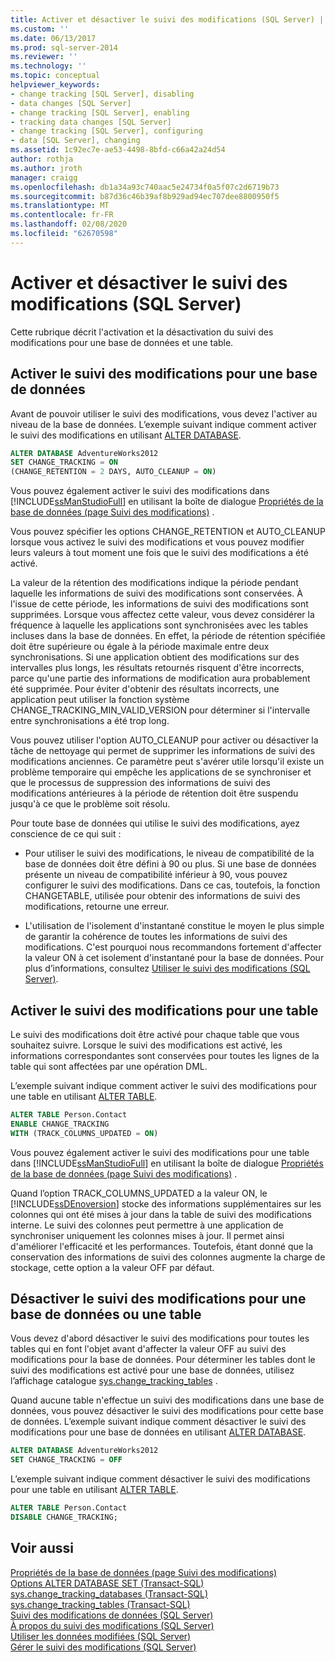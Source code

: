 ```yaml
---
title: Activer et désactiver le suivi des modifications (SQL Server) | Microsoft Docs
ms.custom: ''
ms.date: 06/13/2017
ms.prod: sql-server-2014
ms.reviewer: ''
ms.technology: ''
ms.topic: conceptual
helpviewer_keywords:
- change tracking [SQL Server], disabling
- data changes [SQL Server]
- change tracking [SQL Server], enabling
- tracking data changes [SQL Server]
- change tracking [SQL Server], configuring
- data [SQL Server], changing
ms.assetid: 1c92ec7e-ae53-4498-8bfd-c66a42a24d54
author: rothja
ms.author: jroth
manager: craigg
ms.openlocfilehash: db1a34a93c740aac5e24734f0a5f07c2d6719b73
ms.sourcegitcommit: b87d36c46b39af8b929ad94ec707dee8800950f5
ms.translationtype: MT
ms.contentlocale: fr-FR
ms.lasthandoff: 02/08/2020
ms.locfileid: "62670598"
---
```

# <a name="enable-and-disable-change-tracking-sql-server"></a>Activer et désactiver le suivi des modifications (SQL Server)
  Cette rubrique décrit l'activation et la désactivation du suivi des modifications pour une base de données et une table.  
  
## <a name="enable-change-tracking-for-a-database"></a>Activer le suivi des modifications pour une base de données  
 Avant de pouvoir utiliser le suivi des modifications, vous devez l'activer au niveau de la base de données. L’exemple suivant indique comment activer le suivi des modifications en utilisant [ALTER DATABASE](/sql/t-sql/statements/alter-database-transact-sql-set-options).  
  
```sql  
ALTER DATABASE AdventureWorks2012  
SET CHANGE_TRACKING = ON  
(CHANGE_RETENTION = 2 DAYS, AUTO_CLEANUP = ON)  
```  
  
 Vous pouvez également activer le suivi des modifications dans [!INCLUDE[ssManStudioFull](../../includes/ssmanstudiofull-md.md)] en utilisant la boîte de dialogue [Propriétés de la base de données &#40;page Suivi des modifications&#41;](../databases/database-properties-changetracking-page.md) .  
  
 Vous pouvez spécifier les options CHANGE_RETENTION et AUTO_CLEANUP lorsque vous activez le suivi des modifications et vous pouvez modifier leurs valeurs à tout moment une fois que le suivi des modifications a été activé.  
  
 La valeur de la rétention des modifications indique la période pendant laquelle les informations de suivi des modifications sont conservées. À l'issue de cette période, les informations de suivi des modifications sont supprimées. Lorsque vous affectez cette valeur, vous devez considérer la fréquence à laquelle les applications sont synchronisées avec les tables incluses dans la base de données. En effet, la période de rétention spécifiée doit être supérieure ou égale à la période maximale entre deux synchronisations. Si une application obtient des modifications sur des intervalles plus longs, les résultats retournés risquent d'être incorrects, parce qu'une partie des informations de modification aura probablement été supprimée. Pour éviter d'obtenir des résultats incorrects, une application peut utiliser la fonction système CHANGE_TRACKING_MIN_VALID_VERSION pour déterminer si l'intervalle entre synchronisations a été trop long.  
  
 Vous pouvez utiliser l'option AUTO_CLEANUP pour activer ou désactiver la tâche de nettoyage qui permet de supprimer les informations de suivi des modifications anciennes. Ce paramètre peut s'avérer utile lorsqu'il existe un problème temporaire qui empêche les applications de se synchroniser et que le processus de suppression des informations de suivi des modifications antérieures à la période de rétention doit être suspendu jusqu'à ce que le problème soit résolu.  
  
 Pour toute base de données qui utilise le suivi des modifications, ayez conscience de ce qui suit :  
  
-   Pour utiliser le suivi des modifications, le niveau de compatibilité de la base de données doit être défini à 90 ou plus. Si une base de données présente un niveau de compatibilité inférieur à 90, vous pouvez configurer le suivi des modifications. Dans ce cas, toutefois, la fonction CHANGETABLE, utilisée pour obtenir des informations de suivi des modifications, retourne une erreur.  
  
-   L'utilisation de l'isolement d'instantané constitue le moyen le plus simple de garantir la cohérence de toutes les informations de suivi des modifications. C'est pourquoi nous recommandons fortement d'affecter la valeur ON à cet isolement d'instantané pour la base de données. Pour plus d’informations, consultez [Utiliser le suivi des modifications &#40;SQL Server&#41;](work-with-change-tracking-sql-server.md).  
  
## <a name="enable-change-tracking-for-a-table"></a>Activer le suivi des modifications pour une table  
 Le suivi des modifications doit être activé pour chaque table que vous souhaitez suivre. Lorsque le suivi des modifications est activé, les informations correspondantes sont conservées pour toutes les lignes de la table qui sont affectées par une opération DML.  
  
 L’exemple suivant indique comment activer le suivi des modifications pour une table en utilisant [ALTER TABLE](/sql/t-sql/statements/alter-table-transact-sql).  
  
```sql  
ALTER TABLE Person.Contact  
ENABLE CHANGE_TRACKING  
WITH (TRACK_COLUMNS_UPDATED = ON)  
```  
  
 Vous pouvez également activer le suivi des modifications pour une table dans [!INCLUDE[ssManStudioFull](../../includes/ssmanstudiofull-md.md)] en utilisant la boîte de dialogue [Propriétés de la base de données &#40;page Suivi des modifications&#41;](../databases/database-properties-changetracking-page.md) .  
  
 Quand l’option TRACK_COLUMNS_UPDATED a la valeur ON, le [!INCLUDE[ssDEnoversion](../../includes/ssdenoversion-md.md)] stocke des informations supplémentaires sur les colonnes qui ont été mises à jour dans la table de suivi des modifications interne. Le suivi des colonnes peut permettre à une application de synchroniser uniquement les colonnes mises à jour. Il permet ainsi d'améliorer l'efficacité et les performances. Toutefois, étant donné que la conservation des informations de suivi des colonnes augmente la charge de stockage, cette option a la valeur OFF par défaut.  
  
## <a name="disable-change-tracking-for-a-database-or-table"></a>Désactiver le suivi des modifications pour une base de données ou une table  
 Vous devez d'abord désactiver le suivi des modifications pour toutes les tables qui en font l'objet avant d'affecter la valeur OFF au suivi des modifications pour la base de données. Pour déterminer les tables dont le suivi des modifications est activé pour une base de données, utilisez l’affichage catalogue [sys.change_tracking_tables](/sql/relational-databases/system-catalog-views/change-tracking-catalog-views-sys-change-tracking-tables) .  
  
 Quand aucune table n'effectue un suivi des modifications dans une base de données, vous pouvez désactiver le suivi des modifications pour cette base de données. L’exemple suivant indique comment désactiver le suivi des modifications pour une base de données en utilisant [ALTER DATABASE](/sql/t-sql/statements/alter-database-transact-sql-set-options).  
  
```sql  
ALTER DATABASE AdventureWorks2012  
SET CHANGE_TRACKING = OFF  
```  
  
 L’exemple suivant indique comment désactiver le suivi des modifications pour une table en utilisant [ALTER TABLE](/sql/t-sql/statements/alter-table-transact-sql).  
  
```sql  
ALTER TABLE Person.Contact  
DISABLE CHANGE_TRACKING;  
```  
  
## <a name="see-also"></a>Voir aussi  
 [Propriétés de la base de données &#40;page Suivi des modifications&#41;](../databases/database-properties-changetracking-page.md)   
 [Options ALTER DATABASE SET &#40;Transact-SQL&#41;](/sql/t-sql/statements/alter-database-transact-sql-set-options)   
 [sys.change_tracking_databases &#40;Transact-SQL&#41;](/sql/relational-databases/system-catalog-views/change-tracking-catalog-views-sys-change-tracking-databases)   
 [sys.change_tracking_tables &#40;Transact-SQL&#41;](/sql/relational-databases/system-catalog-views/change-tracking-catalog-views-sys-change-tracking-tables)   
 [Suivi des modifications de données &#40;SQL Server&#41;](track-data-changes-sql-server.md)   
 [À propos du suivi des modifications &#40;SQL Server&#41;](../track-changes/about-change-tracking-sql-server.md)   
 [Utiliser les données modifiées &#40;SQL Server&#41;](work-with-change-data-sql-server.md)   
 [Gérer le suivi des modifications &#40;SQL Server&#41;](manage-change-tracking-sql-server.md)  
  
  
